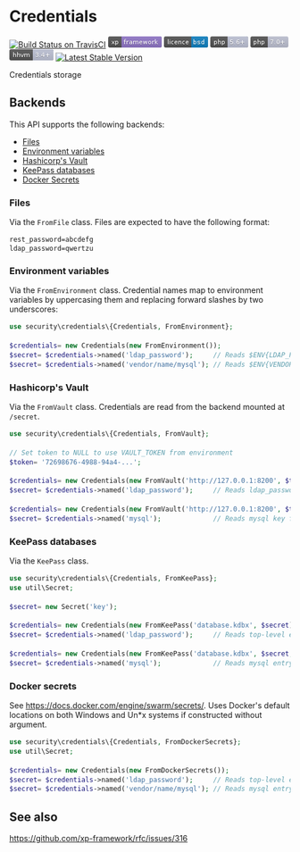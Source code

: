 Credentials
=====

[![Build Status on TravisCI](https://secure.travis-ci.org/xp-forge/credentials.svg)](http://travis-ci.org/xp-forge/credentials)
[![XP Framework Module](https://raw.githubusercontent.com/xp-framework/web/master/static/xp-framework-badge.png)](https://github.com/xp-framework/core)
[![BSD Licence](https://raw.githubusercontent.com/xp-framework/web/master/static/licence-bsd.png)](https://github.com/xp-framework/core/blob/master/LICENCE.md)
[![Required PHP 5.6+](https://raw.githubusercontent.com/xp-framework/web/master/static/php-5_6plus.png)](http://php.net/)
[![Supports PHP 7.0+](https://raw.githubusercontent.com/xp-framework/web/master/static/php-7_0plus.png)](http://php.net/)
[![Supports HHVM 3.4+](https://raw.githubusercontent.com/xp-framework/web/master/static/hhvm-3_4plus.png)](http://hhvm.com/)
[![Latest Stable Version](https://poser.pugx.org/xp-forge/credentials/version.png)](https://packagist.org/packages/xp-forge/credentials)

Credentials storage

Backends
--------
This API supports the following backends:

* [Files](https://github.com/xp-forge/credentials#files)
* [Environment variables](https://github.com/xp-forge/credentials#environment-variables)
* [Hashicorp's Vault](https://github.com/xp-forge/credentials#hashicorps-vault) 
* [KeePass databases](https://github.com/xp-forge/credentials#keepass-databases)
* [Docker Secrets](https://github.com/xp-forge/credentials#docker-secrets)

### Files

Via the `FromFile` class. Files are expected to have the following format:

```
rest_password=abcdefg
ldap_password=qwertzu
```

### Environment variables

Via the `FromEnvironment` class. Credential names map to environment variables by uppercasing them and replacing forward slashes by two underscores:

```php
use security\credentials\{Credentials, FromEnvironment};

$credentials= new Credentials(new FromEnvironment());
$secret= $credentials->named('ldap_password');     // Reads $ENV{LDAP_PASSWORD} => util.Secret
$secret= $credentials->named('vendor/name/mysql'); // Reads $ENV{VENDOR__NAME__MYSQL} => util.Secret
```

### Hashicorp's Vault

Via the `FromVault` class. Credentials are read from the backend mounted at `/secret`.

```php
use security\credentials\{Credentials, FromVault};

// Set token to NULL to use VAULT_TOKEN from environment
$token= '72698676-4988-94a4-...';

$credentials= new Credentials(new FromVault('http://127.0.0.1:8200', $token));
$secret= $credentials->named('ldap_password');     // Reads ldap_password key from /secret

$credentials= new Credentials(new FromVault('http://127.0.0.1:8200', $token, 'vendor/name'));
$secret= $credentials->named('mysql');             // Reads mysql key from /secret/vendor/name
```

### KeePass databases

Via the `KeePass` class.

```php
use security\credentials\{Credentials, FromKeePass};
use util\Secret;

$secret= new Secret('key');

$credentials= new Credentials(new FromKeePass('database.kdbx', $secret));
$secret= $credentials->named('ldap_password');     // Reads top-level entry ldap_password

$credentials= new Credentials(new FromKeePass('database.kdbx', $secret, 'vendor/name'));
$secret= $credentials->named('mysql');             // Reads mysql entry in vendor/name subfolder
```

### Docker secrets

See https://docs.docker.com/engine/swarm/secrets/. Uses Docker's default locations on both Windows and Un\*x systems if constructed without argument.

```php
use security\credentials\{Credentials, FromDockerSecrets};
use util\Secret;

$credentials= new Credentials(new FromDockerSecrets());
$secret= $credentials->named('ldap_password');     // Reads top-level entry ldap_password
$secret= $credentials->named('vendor/name/mysql'); // Reads mysql entry in vendor/name
```

See also
--------
https://github.com/xp-framework/rfc/issues/316